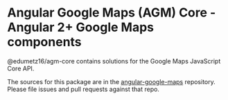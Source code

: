Angular Google Maps (AGM) Core - Angular 2+ Google Maps components
=========

@edumetz16/agm-core contains solutions for the Google Maps JavaScript Core API.

The sources for this package are in the [angular-google-maps](https://github.com/edumetz16/angular-google-maps) repository. Please file issues and pull requests against that repo.

